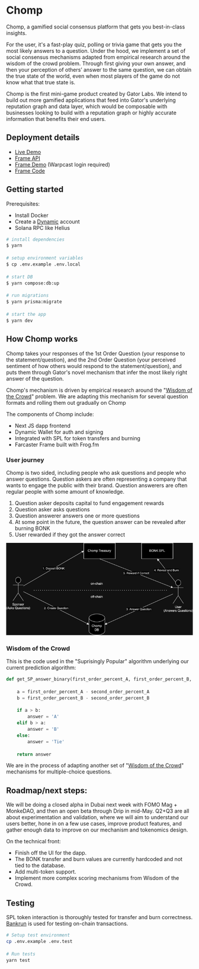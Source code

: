 # Chomp
Chomp, a gamified social consensus platform that gets you best-in-class insights.

For the user, it's a fast-play quiz, polling or trivia game that gets you the most likely answers to a question. Under the hood, we implement a set of social consensus mechanisms adapted from empirical research around the wisdom of the crowd problem. Through first giving your own answer, and then your perception of others’ answer to the same question, we can obtain the true state of the world, even when most players of the game do not know what that true state is. 

Chomp is the first mini-game product created by Gator Labs. We intend to build out more gamified applications that feed into Gator's underlying reputation graph and data layer, which would be composable with businesses looking to build with a reputation graph or highly accurate information that benefits their end users. 

## Deployment details
- [Live Demo](https://gator-chomp.vercel.app/)
- [Frame API](https://chomp-frame.vercel.app/api)
- [Frame Demo](https://warpcast.com/~/developers/frames?url=https%3A%2F%2Fchomp-frame.vercel.app%2Fapi) (Warpcast login required)
- [Frame Code](https://github.com/gator-labs/chomp-frame)

## Getting started

Prerequisites:
- Install Docker
- Create a [Dynamic](https://www.dynamic.xyz/) account
- Solana RPC like Helius

```sh
# install dependencies
$ yarn

# setup environment variables
$ cp .env.example .env.local

# start DB
$ yarn compose:db:up

# run migrations
$ yarn prisma:migrate

# start the app
$ yarn dev
```

## How Chomp works 
Chomp takes your responses of the 1st Order Question (your response to the statement/question), and the 2nd Order Question (your perceived sentiment of how others would respond to the statement/question), and puts them through Gator's novel mechanism that infer the most likely right answer of the question. 

Chomp's mechanism is driven by empirical research around the "[Wisdom of the Crowd](https://arxiv.org/pdf/2102.02666.pdf)" problem. We are adapting this mechanism for several question formats and rolling them out gradually on Chomp

The components of Chomp include:
- Next JS dapp frontend
- Dynamic Wallet for auth and signing
- Integrated with SPL for token transfers and burning
- Farcaster Frame built with Frog.fm

### User journey

Chomp is two sided, including people who ask questions and people who answer questions. Question askers are often representing a company that wants to engage the public with their brand. Question answerers are often regular people with some amount of knowledge.

1. Question asker deposits capital to fund engagement rewards
2. Question asker asks questions
3. Question answerer answers one or more questions
4. At some point in the future, the question answer can be revealed after burning BONK
5. User rewarded if they got the answer correct

![Chomp Overview](./docs/ChompOverview.jpg)

### Wisdom of the Crowd

This is the code used in the "Suprisingly Popular" algorithm underlying our current prediction algorithm:

```py
def get_SP_answer_binary(first_order_percent_A, first_order_percent_B, second_order_percent_A, second_order_percent_B):
    
    a = first_order_percent_A - second_order_percent_A
    b = first_order_percent_B - second_order_percent_B
    
    if a > b:
        answer = 'A'
    elif b > a:
        answer = 'B'
    else:
        answer = 'Tie'
    
    return answer
```
We are in the process of adapting another set of "[Wisdom of the Crowd](https://arxiv.org/pdf/2102.02666.pdf)" mechanisms for multiple-choice questions. 

## Roadmap/next steps: 
We will be doing a closed alpha in Dubai next week with FOMO Mag + MonkeDAO, and then an open beta through Drip in mid-May. Q2+Q3 are all about experimentation and validation, where we will aim to understand our users better, hone in on a few use cases, improve product features, and gather enough data to improve on our mechanism and tokenomics design. 

On the technical front:

- Finish off the UI for the dapp. 
- The BONK transfer and burn values are currently hardcoded and not tied to the database. 
- Add multi-token support.
- Implement more complex scoring mechanisms from Wisdom of the Crowd.

## Testing

SPL token interaction is thoroughly tested for transfer and burn correctness. [Bankrun](https://github.com/kevinheavey/solana-bankrun/tree/main) is used for testing on-chain transactions.

```sh
# Setup test environment
cp .env.example .env.test

# Run tests
yarn test
```
